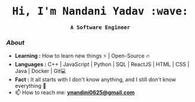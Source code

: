 <h1 align="center"><samp>
  Hi, I'm Nandani Yadav :wave: <samp>
</h1>
<p align="center">
  <samp>
  <b>A Software Engineer</b>
  </samp>
  
</p>



### <i>About</i>
 
-  **Learning :** How to learn new things :zap: | Open-Source :fire:	
-  **Languages :** C++ | JavaScript | Python | SQL | ReactJS | HTML | CSS | Java | Docker | Git💻
-  **Fact :** It all starts with I don't know anything, and I still don't know everything 🎯
  - 📫 How to reach me:  **ynandini0625@gmail.com**



 


